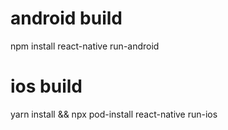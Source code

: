 # android build
npm install
react-native run-android

# ios build
yarn install && npx pod-install
react-native run-ios